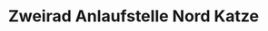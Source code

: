 ---
title: "Zweirad Anlaufstelle Nord Katze"
url: /hamburg/zweirad-anlaufstelle-nord-katze/
shop: Motorrad
---